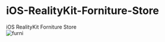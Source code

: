 # iOS-RealityKit-Forniture-Store
iOS RealityKit Forniture Store
<br>
![furni](https://user-images.githubusercontent.com/13722768/192407526-4783fdf8-da8c-4eff-bde9-fcdb67e7e919.png)


